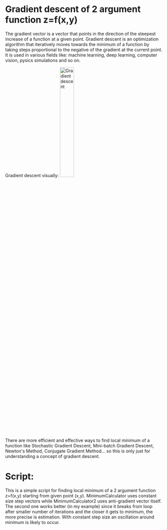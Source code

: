 # Gradient descent of 2 argument function z=f(x,y)
The gradient vector is a vector that points in the direction of the steepest increase of a function at a given point. Gradient descent is an 
optimization algorithm that iteratively moves towards the minimum of a function by taking steps proportional to the negative of the gradient at the 
current point. It is used in various fields like: machine learning, deep learning, computer vision, pysics simulations and so on.

Gradient descent visually:
<img src="https://github.com/ttcpavle/Gradient-descent-of-2-argument-function/assets/159661698/5e2b4374-ab35-4d6e-98a7-91fcbd74f683" alt="Gradient descent" style="width: 30%;">

There are more efficient and effective ways to find local minimum of a function like Stochastic Gradient Descent, Mini-batch Gradient Descent,
Newton's Method, Conjugate Gradient Method... so this is only just for understanding a concept of gradient descent.
# Script:
This is a simple script for finding local minimum of a 2 argument function z=f(x,y) starting from given point (x,y).
MinimumCalculator uses constant size step vectors while MinimumCalculator2 uses anti-gradient vector itself.
The second one works better (in my example) since it breaks from loop after smaller number of iterations and the closer 
it gets to minimum, the more precise is estimation. With constant step size an oscillation around minimum is likely to occur.
